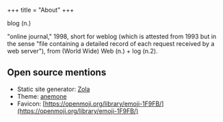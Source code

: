 +++
title = "About"
+++

blog (n.)

"online journal," 1998, short for weblog (which is attested from 1993 but in the sense "file containing a detailed record of each request received by a web server"), from (World Wide) Web (n.) + log (n.2). 

## Open source mentions

- Static site generator: [Zola](https://www.getzola.org)
- Theme: [anemone](https://github.com/Speyll/anemone)
- Favicon: [https://openmoji.org/library/emoji-1F9FB/](https://openmoji.org/library/emoji-1F9FB/)
